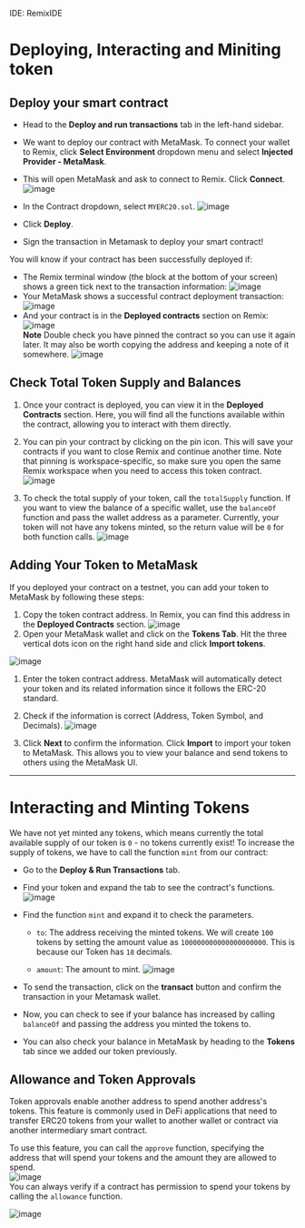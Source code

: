 IDE: RemixIDE
# Deploying, Interacting and Miniting token

## Deploy your smart contract

   * Head to the **Deploy and run transactions** tab in the left-hand sidebar.

   * We want to deploy our contract with MetaMask. To connect your wallet to Remix, click **Select Environment** dropdown menu and select **Injected Provider - MetaMask**.

   * This will open MetaMask and ask to connect to Remix. Click **Connect**.
![image](https://github.com/user-attachments/assets/e653886b-3b88-418a-8ed9-665d37240464)   
   * In the Contract dropdown, select `MYERC20.sol`.
![image](https://github.com/user-attachments/assets/ef199bad-f306-4e1e-9a10-a05ea9086949)    
   * Click **Deploy**. 
   * Sign the transaction in Metamask to deploy your smart contract!

You will know if your contract has been successfully deployed if:

* The Remix terminal window (the block at the bottom of your screen) shows a green tick next to the transaction information:
![image](https://github.com/user-attachments/assets/acb83e9f-2934-41df-ba99-fa88fd4e92ac)  
* Your MetaMask shows a successful contract deployment transaction:
![image](https://github.com/user-attachments/assets/4fc04a07-badb-4564-8e15-7027f903b2bc)  
* And your contract is in the **Deployed contracts** section on Remix:
![image](https://github.com/user-attachments/assets/5930c874-cb2f-495d-9179-4715b7d91fa6)  
**Note** Double check you have pinned the contract so you can use it again later. It may also be worth copying the address and keeping a note of it somewhere.
![image](https://github.com/user-attachments/assets/61cbc976-4898-4d0b-bda4-1108d4f5dd42)  
## Check Total Token Supply and Balances

1. Once your contract is deployed, you can view it in the **Deployed Contracts** section. Here, you will find all the functions available within the contract, allowing you to interact with them directly.

2. You can pin your contract by clicking on the pin icon. This will save your contracts if you want to close Remix and continue another time. Note that pinning is workspace-specific, so make sure you open the same Remix workspace when you need to access this token contract.
![image](https://github.com/user-attachments/assets/7181ee5c-5d44-46aa-a490-42db514d4ce4)  
1. To check the total supply of your token, call the `totalSupply` function.
   If you want to view the balance of a specific wallet, use the `balanceOf` function and pass the wallet address as a parameter. Currently, your token will not have any tokens minted, so the return value will be `0` for both function calls.
![image](https://github.com/user-attachments/assets/7aa0d5d5-3428-419f-9a7a-ddc7aa49d42d)  
## Adding Your Token to MetaMask

If you deployed your contract on a testnet, you can add your token to MetaMask by following these steps:

1. Copy the token contract address. In Remix, you can find this address in the **Deployed Contracts** section.
![image](https://github.com/user-attachments/assets/0f700c5e-cb47-408e-aaec-a3307b1f8dc0)  
1. Open your MetaMask wallet and click on the **Tokens Tab**. Hit the three vertical dots icon on the right hand side and click **Import tokens**.

![image](https://github.com/user-attachments/assets/93cf94c8-0660-4666-be46-120e3a08626d)  
1. Enter the token contract address. MetaMask will automatically detect your token and its related information since it follows the ERC-20 standard.

2. Check if the information is correct (Address, Token Symbol, and Decimals).
![image](https://github.com/user-attachments/assets/1ef62079-cd15-454e-8cc5-bca5d29711e8)  
1. Click **Next** to confirm the information. Click **Import** to import your token to MetaMask. This allows you to view your balance and send tokens to others using the MetaMask UI.

---
# Interacting and Minting Tokens
We have not yet minted any tokens, which means currently the total available supply of our token is `0` - no tokens currently exist! To increase the supply of tokens, we have to call the function `mint` from our contract:

* Go to the **Deploy & Run Transactions** tab.

* Find your token and expand the tab to see the contract's functions.
![image](https://github.com/user-attachments/assets/60254b74-2b17-4f11-97aa-b35ca7fb6954)
* Find the function `mint` and expand it to check the parameters.

  * `to`: The address receiving the minted tokens. We will create `100` tokens by setting the amount value as `100000000000000000000`. This is because our Token has `18` decimals.

  * `amount`: The amount to mint.
  ![image](https://github.com/user-attachments/assets/4a70786f-c7f2-4f5f-a7a1-61be76feff77)
* To send the transaction, click on the **transact** button and confirm the transaction in your Metamask wallet.

* Now, you can check to see if your balance has increased by calling `balanceOf` and passing the address you minted the tokens to.

* You can also check your balance in MetaMask by heading to the **Tokens** tab since we added our token previously.
## Allowance and Token Approvals

Token approvals enable another address to spend another address's tokens. This feature is commonly used in DeFi applications that need to transfer ERC20 tokens from your wallet to another wallet or contract via another intermediary smart contract.

To use this feature, you can call the `approve` function, specifying the address that will spend your tokens and the amount they are allowed to spend.  
![image](https://github.com/user-attachments/assets/0c2cb07a-2852-488a-9d4f-ec78111b3137)  
You can always verify if a contract has permission to spend your tokens by calling the `allowance` function.

![image](https://github.com/user-attachments/assets/98349db6-0363-40b4-b6d0-559551a3449c)












